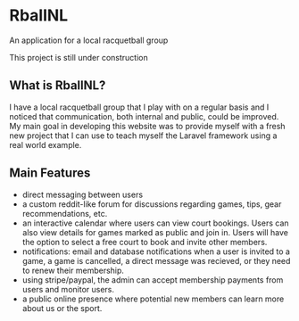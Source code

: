 # RballNL
An application for a local racquetball group

This project is still under construction

## What is RballNL?
I have a local racquetball group that I play with on a regular basis and I noticed that communication, both internal and public, could be improved.
My main goal in developing this website was to provide myself with a fresh new project that I can use to teach myself the Laravel framework using a real world example. 

## Main Features

- direct messaging between users
- a custom reddit-like forum for discussions regarding games, tips, gear recommendations, etc.
- an interactive calendar where users can view court bookings. Users can also view details for games marked as public and join in. Users will have the option to select a free court to book and invite other members.
- notifications: email and database notifications when a user is invited to a game, a game is cancelled, a direct message was recieved, or they need to renew their membership.
- using stripe/paypal, the admin can accept membership payments from users and monitor users.
- a public online presence where potential new members can learn more about us or the sport.
